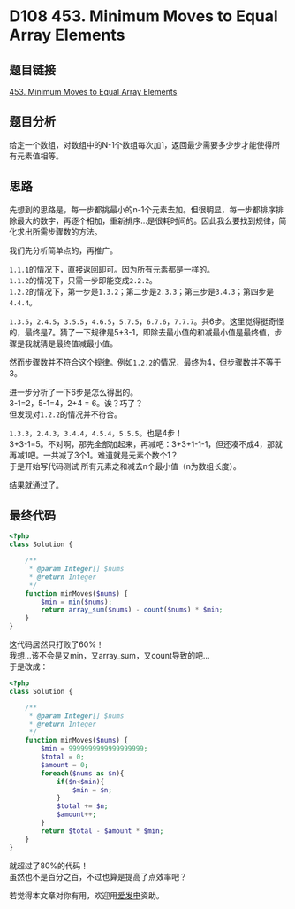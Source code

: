 # D108 453. Minimum Moves to Equal Array Elements

## 题目链接

[453. Minimum Moves to Equal Array Elements](https://leetcode.com/problems/minimum-moves-to-equal-array-elements/)

## 题目分析

给定一个数组，对数组中的N-1个数组每次加1，返回最少需要多少步才能使得所有元素值相等。

## 思路

先想到的思路是，每一步都挑最小的n-1个元素去加。但很明显，每一步都排序排除最大的数字，再逐个相加，重新排序…是很耗时间的。因此我么要找到规律，简化求出所需步骤数的方法。

我们先分析简单点的，再推广。

`1.1.1`的情况下，直接返回即可。因为所有元素都是一样的。  
`1.1.2`的情况下，只需一步即能变成`2.2.2`。  
`1.2.2`的情况下，第一步是`1.3.2`；第二步是`2.3.3`；第三步是`3.4.3`；第四步是`4.4.4`。

`1.3.5`，`2.4.5`，`3.5.5`，`4.6.5`，`5.7.5`，`6.7.6`，`7.7.7`。共6步。这里觉得挺奇怪的，最终是7。猜了一下规律是5+3-1，即除去最小值的和减最小值是最终值，步骤是我就猜是最终值减最小值。

然而步骤数并不符合这个规律。例如`1.2.2`的情况，最终为4，但步骤数并不等于3。

进一步分析了一下6步是怎么得出的。  
3-1=2，5-1=4，2+4 = 6。诶？巧了？  
但发现对`1.2.2`的情况并不符合。

`1.3.3`，`2.4.3`，`3.4.4`，`4.5.4`，`5.5.5`。也是4步！  
3+3-1=5。不对啊，那先全部加起来，再减吧：3+3+1-1-1，但还凑不成4，那就再减1吧。一共减了3个1。难道就是元素个数个1？  
于是开始写代码测试 所有元素之和减去n个最小值（n为数组长度）。

结果就通过了。

## 最终代码

```php
<?php
class Solution {

    /**
     * @param Integer[] $nums
     * @return Integer
     */
    function minMoves($nums) {
        $min = min($nums);
        return array_sum($nums) - count($nums) * $min;
    }
}
```

这代码居然只打败了60%！  
我想…该不会是又min，又array\_sum，又count导致的吧…  
于是改成：

```php
<?php
class Solution {

    /**
     * @param Integer[] $nums
     * @return Integer
     */
    function minMoves($nums) {
        $min = 9999999999999999999;
        $total = 0;
        $amount = 0;
        foreach($nums as $n){
            if($n<$min){
                $min = $n;
            }
            $total += $n;
            $amount++;
        }
        return $total - $amount * $min;
    }
}
```

就超过了80%的代码！  
虽然也不是百分之百，不过也算是提高了点效率吧？

若觉得本文章对你有用，欢迎用[爱发电](https://afdian.net/@skys215)资助。

